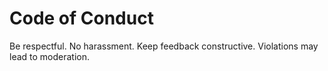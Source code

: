 
# Code of Conduct
Be respectful. No harassment. Keep feedback constructive. Violations may lead to moderation.
